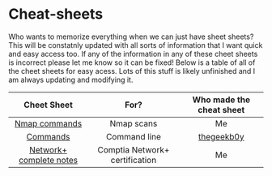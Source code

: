 # Cheat-sheets

Who wants to memorize everything when we can just have sheet sheets? This will be constatnly updated with all sorts of information that I want quick and easy access too. If any of the information in any of these cheet sheets is incorrect please let me know so it can be fixed! Below is a table of all of the cheet sheets for easy acess. Lots of this stuff is likely unfinished and I am always updating and modifying it. 

| Cheet Sheet | For?          | Who made the cheat sheet |
| :---------: |:-------------:|:------------:|
| [Nmap commands](https://github.com/HiroNewf/Cheat-sheets/blob/main/Nmap.md) | Nmap scans | Me |
| [Commands](https://github.com/HiroNewf/Cheat-sheets/blob/main/Commands.md) | Command line | [thegeekb0y](https://github.com/thegeekyb0y/linuxcommands) |
| [Network+ complete notes](https://github.com/HiroNewf/Network-Plus-Notes) | Comptia Network+ certification | Me | 
